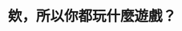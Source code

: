 ---
layout: post
title: "欸，所以你都玩什麼遊戲？"
tags:
id: "105"
thumbnail: ""
description: "開放政府第105次協作會議「台灣線上遊戲轉蛋法推動」連署案"
color: "red"
departments:
cover:
  link: ""
introduction:
  content: ""
  image: ""
join:
  type: ""
  images:
embed:
---